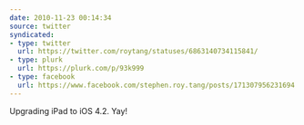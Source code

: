 ```yaml
---
date: 2010-11-23 00:14:34
source: twitter
syndicated:
- type: twitter
  url: https://twitter.com/roytang/statuses/6863140734115841/
- type: plurk
  url: https://plurk.com/p/93k999
- type: facebook
  url: https://www.facebook.com/stephen.roy.tang/posts/171307956231694
---
```


Upgrading iPad to iOS 4.2. Yay!